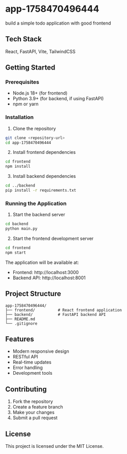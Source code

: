# app-1758470496444

build a simple todo application with good frontend

## Tech Stack

React, FastAPI, Vite, TailwindCSS

## Getting Started

### Prerequisites

- Node.js 18+ (for frontend)
- Python 3.9+ (for backend, if using FastAPI)
- npm or yarn

### Installation

1. Clone the repository
```bash
git clone <repository-url>
cd app-1758470496444
```

2. Install frontend dependencies
```bash
cd frontend
npm install
```

3. Install backend dependencies
```bash
cd ../backend
pip install -r requirements.txt
```

### Running the Application

1. Start the backend server
```bash
cd backend
python main.py
```

2. Start the frontend development server
```bash
cd frontend
npm start
```

The application will be available at:
- Frontend: http://localhost:3000
- Backend API: http://localhost:8001

## Project Structure

```
app-1758470496444/
├── frontend/          # React frontend application
├── backend/           # FastAPI backend API
├── README.md
└── .gitignore
```

## Features

- Modern responsive design
- RESTful API
- Real-time updates
- Error handling
- Development tools

## Contributing

1. Fork the repository
2. Create a feature branch
3. Make your changes
4. Submit a pull request

## License

This project is licensed under the MIT License.
